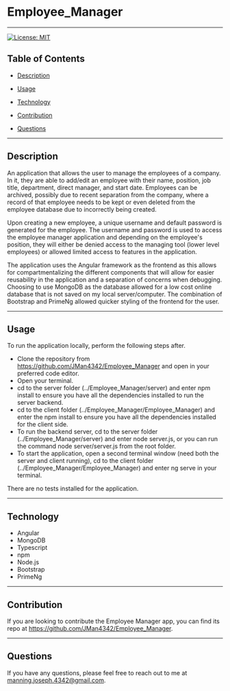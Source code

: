 # Employee_Manager

---

[![License: MIT](https://img.shields.io/badge/License-MIT-yellow.svg)](https://opensource.org/licenses/MIT)

## **Table of Contents**

- [Description](#Description)

- [Usage](#usage)

- [Technology](#technology)

- [Contribution](#contribution)

- [Questions](#questions)

---

## **Description**

An application that allows the user to manage the employees of a company. In it, they are able to add/edit an employee with their name, position, job title, department, direct manager, and start date. Employees can be archived, possibly due to recent separation from the company, where a record of that employee needs to be kept or even deleted from the employee database due to incorrectly being created.

Upon creating a new employee, a unique username and default password is generated for the employee. The username and password is used to access the employee manager application and depending on the employee's position, they will either be denied access to the managing tool (lower level employees) or allowed limited access to features in the application.

The application uses the Angular framework as the frontend as this allows for compartmentalizing the different components that will allow for easier reusability in the application and a separation of concerns when debugging. Choosing to use MongoDB as the database allowed for a low cost online database that is not saved on my local server/computer. The combination of Bootstrap and PrimeNg allowed quicker styling of the frontend for the user.

---

## **Usage**

To run the application locally, perform the following steps after.

- Clone the repository from https://github.com/JMan4342/Employee_Manager and open in your preferred code editor.
- Open your terminal.
- cd to the server folder (../Employee_Manager/server) and enter npm install to ensure you have all the dependencies installed to run the server backend.
- cd to the client folder (../Employee_Manager/Employee_Manager) and enter the npm install to ensure you have all the dependencies installed for the client side.
- To run the backend server, cd to the server folder (../Employee_Manager/server) and enter node server.js, or you can run the command node server/server.js from the root folder.
- To start the application, open a second terminal window (need both the server and client running), cd to the client folder (../Employee_Manager/Employee_Manager) and enter ng serve in your terminal.

There are no tests installed for the application.

---

## **Technology**

- Angular
- MongoDB
- Typescript
- npm
- Node.js
- Bootstrap
- PrimeNg

---

## **Contribution**

If you are looking to contribute the Employee Manager app, you can find its repo at https://github.com/JMan4342/Employee_Manager.

---

## **Questions**

If you have any questions, please feel free to reach out to me at manning.joseph.4342@gmail.com.